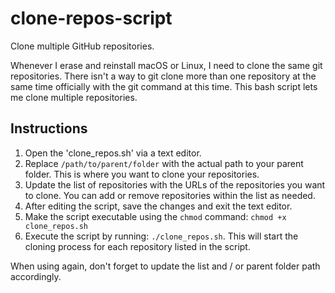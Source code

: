 # clone-repos-script
Clone multiple GitHub repositories.

Whenever I erase and reinstall macOS or Linux, I need to clone the same git repositories. There isn't a way to git clone more than one repository at the same time officially with the git command at this time. This bash script lets me clone multiple repositories.

## Instructions
1. Open the 'clone_repos.sh' via a text editor.
2. Replace `/path/to/parent/folder` with the actual path to your parent folder. This is where you want to clone your repositories.
3. Update the list of repositories with the URLs of the repositories you want to clone. You can add or remove repositories within the list as needed.
4. After editing the script, save the changes and exit the text editor.
5. Make the script executable using the `chmod` command: `chmod +x clone_repos.sh`
6. Execute the script by running: `./clone_repos.sh`. This will start the cloning process for each repository listed in the script.

When using again, don't forget to update the list and / or parent folder path accordingly.